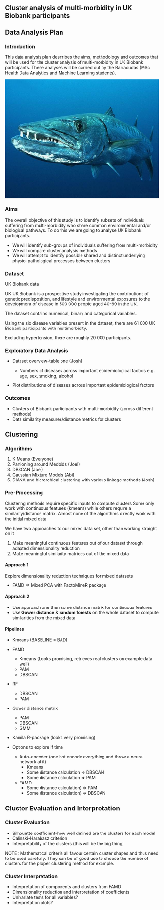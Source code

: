 ## Cluster analysis of multi-morbidity in UK Biobank participants

## Data Analysis Plan

### Introduction
  
  This data analysis plan describes the aims, methodology and outcomes that will be used for the cluster analysis of multi-morbidity in UK Biobank participants. These analyses will be carried out by the Barracudas (MSc Health Data Analytics and Machine Learning students).
  
 ![Barracuda](Barracuda.jpg)
 
### Aims
  
  The overall objective of this study is to identify subsets of individuals suffering from multi-morbidity who share common environmental and/or biological pathways. To do this we are going to analyse UK Biobank participants.
  * We will identify sub-groups of individuals suffering from multi-morbidity
  * We will compare cluster analysis methods
  * We will attempt to identify possible shared and distinct underlying physio-pathological processes between clusters

### Dataset
  
  UK Biobank data
  
  UK UK Biobank is a prospective study investigating the contributions of genetic predisposition, and lifestyle and environmental exposures to the development of disease in 500 000 people aged 40-69 in the UK.

  The dataset contains numerical, binary and categorical variables.

  Using the six disease variables present in the dataset, there are 61 000 UK Biobank participants with multimorbidity.
  
  Excluding hypertension, there are roughly 20 000 participants.

### Exploratory Data Analysis
  
  * Dataset overview-table one (Josh)
    * Numbers of diseases across important epidemiological factors e.g. age, sex, smoking, alcohol
  
  * Plot distributions of diseases across important epidemiological factors
  
### Outcomes
  
  * Clusters of Biobank participants with multi-morbidity (across different methods)
  * Data similarity measures/distance metrics for clusters
  
## Clustering
  
### Algorithms
  
  1. K Means (Everyone)
  2. Partioning around Medoids (Joel)
  3. DBSCAN (Joel)
  4. Gaussian Mixture Models (Abi)
  5. DIANA and hierarchical clustering with various linkage methods (Josh)
  
### Pre-Processing
  
  Clustering methods require specific inputs to compute clusters
  Some only work with continuous features (kmeans) while others require a similarity/distance matrix.
  Almost none of the algorithms directly work with the initial mixed data
  
  We have two approaches to our mixed data set, other than working straight on it
  
  1. Make meaningful continuous features out of our dataset through adapted dimensionality reduction
  2. Make meaningful similarity matrices out of the mixed data
  
#### Approach 1
  
  Explore dimensionality reduction techniques for mixed datasets
  
  * FAMD => Mixed PCA with FactoMineR package
  
#### Approach 2
  
  * Use approach one then some distance matrix for continuous features
  * Use **Gower distance** & **random forests** on the whole dataset to compute similarities from the mixed data
  
#### Pipelines 
  
  * Kmeans (BASELINE = BAD)
  
  * FAMD 
    * Kmeans (Looks promising, retrieves real clusters on example data well)
    * PAM 
    * DBSCAN
    
  * RF
    * DBSCAN
    * PAM
 
  * Gower distance matrix 
    * PAM
    * DBSCAN
    * GMM
  
  * Kamila R-package (looks very promising)
  
  * Options to explore if time
  
    *  Auto-encoder (one hot encode everything and throw a neural network at it)
        * Kmeans
        * Some distance calculation => DBSCAN
        * Some distance calculation => PAM 
    * FAMD 
      * Some distance calculation) => PAM
      * Some distance calculation) => DBSCAN
        
## Cluster Evaluation and Interpretation
  
### Cluster Evaluation
  
  * Silhouette coefficient-how well defined are the clusters for each model
  * Calinski-Harabasz criterion
  * Interpretability of the clusters (this will be the big thing)
  
  NOTE : Mathematical criteria all favour certain cluster shapes and thus need to be used carefully. They can be of good use to choose the number of clusters
  for the proper clustering method for example.
  
### Cluster Interpretation
  
  * Interpretation of components and clusters from FAMD
  * Dimensionality reduction and interpretation of coefficients
  * Univariate tests for all variables?
  * Interpretation plots?

